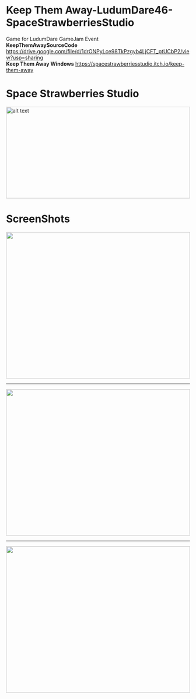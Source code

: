# Keep Them Away-LudumDare46-SpaceStrawberriesStudio
 Game for LudumDare GameJam Event
 <br>
<strong>KeepThemAwaySourceCode</strong>
https://drive.google.com/file/d/1drONPyLce98TkPzgyb4LjCFT_ptUCbP2/view?usp=sharing
<br>
<strong>Keep Them Away Windows</strong>
https://spacestrawberriesstudio.itch.io/keep-them-away

# Space Strawberries Studio

<img src="https://user-images.githubusercontent.com/57503158/129483641-904c0f61-43a4-483f-810a-eafce2dac294.png" alt="alt text" width="100%" height="250">

# ScreenShots
<img src="https://user-images.githubusercontent.com/57503158/129483790-8d9678e2-4167-482a-9863-44c15e57bd51.png" width ="100%" height="400">
<hr>
<img src="https://user-images.githubusercontent.com/57503158/129483778-1e22962d-ba67-47ce-9577-7e236a5e5f3a.png" width ="100%" height="400">
<hr>
<img src="https://user-images.githubusercontent.com/57503158/129483834-26d42eb3-a513-49a1-85de-596e3ab471f5.png" width ="100%" height="400">


